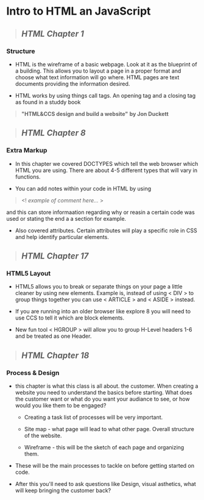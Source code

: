 # **Intro to HTML an JavaScript**

>## *HTML Chapter 1*

### Structure

- HTML  is the wireframe of a basic webpage.  Look at it as the blueprint of a building. This allows you to layout a page in a proper format and choose what text information will go where. HTML pages are text documents providing the information desired.

- HTML works by using things call tags.  An opening tag
and a closing tag as found in a studdy book

>**"HTML&CCS design and build a website"** **by Jon Duckett**


>## *HTML Chapter 8*

### Extra Markup

- In this chapter we covered DOCTYPES which tell the web browser which HTML you are using.  There are about 4-5 different types that will vary in functions.

- You can add notes within your code in HTML by using

> <! *example of comment here...* >

and this can store informaation regarding why or reasin a certain code was used or stating the end a a section for example.

- Also covered attributes.  Certain attributes will play a specific role in CSS and help identify particular elements.

> ## *HTML Chapter 17*

### HTML5 Layout

- HTML5 allows you to break or separate things on your page a little cleaner by using new elements. Example is, instead of using < DIV > to group things together you can use < ARTICLE > and < ASIDE > instead.

- If you are running into an older browser like explore 8 you will need to use CCS to tell it which are block elements.

- New fun tool < HGROUP > will allow you to group H-Level headers 1-6 and be treated as one Header.

> ## *HTML Chapter 18*

### Process & Design

- this chapter is what this class is all about. the customer. When creating a website you need to understand the basics before starting. What does the customer want or what do you want your audiance to see, or how would you like them to be engaged?

  - Creating a task list of processes will be very important.

  - Site map - what page will lead to what other page. Overall structure of the website.

  - Wireframe - this will be the sketch of each page and organizing them.

- These will be the main processes to tackle on before getting started on code.

- After this you'll need to ask questions like Design, visual asthetics, what will keep bringing the customer back? 